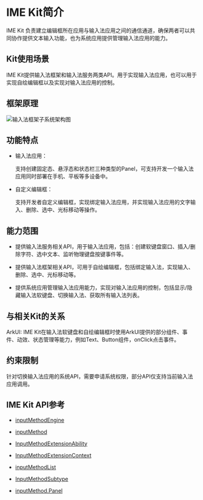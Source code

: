 # IME Kit简介
<!--Kit: IME Kit-->
<!--Subsystem: MiscServices-->
<!--Owner: @illybyy-->
<!--Designer: @andeszhang-->
<!--Tester: @murphy1984-->
<!--Adviser: @zhang_yixin13-->

IME Kit 负责建立编辑框所在应用与输入法应用之间的通信通道，确保两者可以共同协作提供文本输入功能，也为系统应用提供管理输入法应用的能力。


## Kit使用场景

IME Kit提供输入法框架和输入法服务两类API。用于实现输入法应用，也可以用于实现自绘编辑框以及实现对输入法应用的控制。


## 框架原理

![输入法框架子系统架构图](./figures/输入法框架子系统框架原理图.PNG)

## 功能特点

- 输入法应用：

  支持创建固定态、悬浮态和状态栏三种类型的Panel，可支持开发一个输入法应用同时部署在手机、平板等多设备中。

- 自定义编辑框：

  支持开发者自定义编辑框，实现绑定输入法应用，并实现输入法应用的文字输入、删除、选中、光标移动等操作。


## 能力范围

- 提供输入法服务相关API，用于输入法应用，包括：创建软键盘窗口、插入/删除字符、选中文本、监听物理键盘按键事件等。

- 提供输入法框架相关API，可用于自绘编辑框，包括绑定输入法，实现输入、删除、选中、光标移动等。

- 提供系统应用管理输入法应用能力，实现对输入法应用的控制，包括显示/隐藏输入法软键盘、切换输入法、获取所有输入法列表。


## 与相关Kit的关系

ArkUI: IME Kit在输入法软键盘和自绘编辑框时使用ArkUI提供的部分组件、事件、动效、状态管理等能力，例如Text、Button组件，onClick点击事件。


## 约束限制

针对切换输入法应用的系统API，需要申请系统权限，部分API仅支持当前输入法应用调用。


## IME Kit API参考

- [inputMethodEngine](../reference/apis-ime-kit/js-apis-inputmethodengine.md)

- [inputMethod](../reference/apis-ime-kit/js-apis-inputmethod.md)

- [InputMethodExtensionAbility](../reference/apis-ime-kit/js-apis-inputmethod-extension-ability.md)

- [InputMethodExtensionContext](../reference/apis-ime-kit/js-apis-inputmethod-extension-context.md)

- [inputMethodList](../reference/apis-ime-kit/js-apis-inputmethodlist.md)

- [InputMethodSubtype](../reference/apis-ime-kit/js-apis-inputmethod-subtype.md)

- [inputMethod.Panel](../reference/apis-ime-kit/js-apis-inputmethod-panel.md)